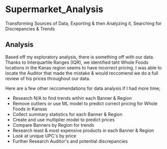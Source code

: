 # Supermarket_Analysis
 Transforming Sources of Data, Exporting &amp; then Analyzing it, Searching for Discrepancies &amp; Trends


## Analysis
Based off my exploratory analysis, there is something off with our data. Thanks to Interquartile Ranges (IQR), we identified taht Whole Foods locations in the Kanas region seems to have incorrect pricing. I was able to locate the Auditor that made the mistake & would reccomend we do a full review of his prices throughout our data. 

Here are a few other reccomendations for data analysis if I had more time;
- Research N/A to find trends within each Banner & Region
- Remove outliers or use ML model to predict correct pricing for Whole Foods in Kansas
- Collect summary statistics for each Banner & Region
- Create and use multiplier model to predict prices
- Compare Banners by Region for trends
- Research least & most expensive products in each Banner & Region
- Look at unique UPC's by price
- Further Research Auditor's and potential discrepancies